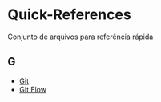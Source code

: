 # Quick-References

Conjunto de arquivos para referência rápida

## G

- [Git](references/git.md)
- [Git Flow](references/git-flow.md)
